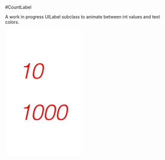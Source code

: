 #CountLabel

A work in progress UILabel subclass to animate between int values and text colors.

![AnimatedGif](animatedGif.gif)